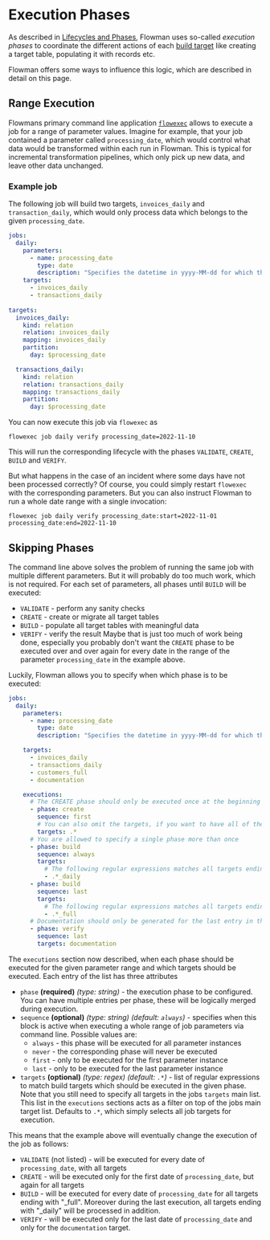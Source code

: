# Execution Phases

As described in [Lifecycles and Phases](../concepts/lifecycle.md), Flowman uses so-called *execution phases* to
coordinate the different actions of each [build target](../spec/target/index.md) like creating a target table,
populating it with records etc.

Flowman offers some ways to influence this logic, which are described in detail on this page.


## Range Execution

Flowmans primary command line application [`flowexec`](../cli/flowexec/index.md) allows to execute a job for a range
of parameter values. Imagine for example, that your job contained a parameter called `processing_date`, which would
control what data would be transformed within each run in Flowman. This is typical for incremental transformation
pipelines, which only pick up new data, and leave other data unchanged.

### Example job
The following job will build two targets, `invoices_daily` and `transaction_daily`, which would only process data
which belongs to the given `processing_date`.
```yaml
jobs:
  daily:
    parameters:
      - name: processing_date
        type: date
        description: "Specifies the datetime in yyyy-MM-dd for which the result will be generated"
    targets:
      - invoices_daily
      - transactions_daily
  
targets:
  invoices_daily:
    kind: relation
    relation: invoices_daily
    mapping: invoices_daily
    partition:
      day: $processing_date

  transactions_daily:
    kind: relation
    relation: transactions_daily
    mapping: transactions_daily
    partition:
      day: $processing_date
```

You can now execute this job via `flowexec` as
```shell
flowexec job daily verify processing_date=2022-11-10
```
This will run the corresponding lifecycle with the phases `VALIDATE`, `CREATE`, `BUILD` and `VERIFY`.

But what happens in the case of an incident where some days have not been processed correctly? Of course, you could
simply restart `flowexec` with the corresponding parameters. But you can also instruct Flowman to run a whole date
range with a single invocation:
```shell
flowexec job daily verify processing_date:start=2022-11-01 processing_date:end=2022-11-10
```

## Skipping Phases
The command line above solves the problem of running the same job with multiple different parameters. But it will
probably do too much work, which is not required. For each set of parameters, all phases until `BUILD` will be
executed:
* `VALIDATE` - perform any sanity checks
* `CREATE` - create or migrate all target tables
* `BUILD` - populate all target tables with meaningful data
* `VERIFY` - verify the result
Maybe that is just too much of work being done, especially you probably don't want the `CREATE` phase to be executed 
over and over again for every date in the range of the parameter `processing_date` in the example above.

Luckily, Flowman allows you to specify when which phase is to be executed:

```yaml
jobs:
  daily:
    parameters:
      - name: processing_date
        type: date
        description: "Specifies the datetime in yyyy-MM-dd for which the result will be generated"

    targets:
      - invoices_daily
      - transactions_daily
      - customers_full
      - documentation

    executions:
      # The CREATE phase should only be executed once at the beginning
      - phase: create
        sequence: first
        # You can also omit the targets, if you want to have all of them
        targets: .*
      # You are allowed to specify a single phase more than once
      - phase: build
        sequence: always
        targets:
          # The following regular expressions matches all targets ending with "_daily"
          - .*_daily
      - phase: build
        sequence: last
        targets:
          # The following regular expressions matches all targets ending with "_full"
          - .*_full
      # Documentation should only be generated for the last entry in the execution sequence
      - phase: verify
        sequence: last
        targets: documentation
```
The `executions` section now described, when each phase should be executed for the given parameter range and which
targets should be executed. Each entry of the list has three attributes
* `phase` **(required)** *(type: string)* - the execution phase to be configured. You can have multiple entries
  per phase, these will be logically merged during execution.
* `sequence` **(optional)** *(type: string)* *(default: `always`)* - specifies when this block is active when
  executing a whole range of job parameters via command line. Possible values are:
  * `always` - this phase will be executed for all parameter instances
  * `never` - the corresponding phase will never be executed
  * `first` - only to be executed for the first parameter instance
  * `last` - only to be executed for the last parameter instance
* `targets` **(optional)** *(type: regex)* *(default: `.*`)* - list of regular expressions to match build targets which
  should be executed in the given phase. Note that you still need to specify all targets in the jobs `targets` main 
  list. This list in the `executions` sections acts as a filter on top of the jobs  main target list. Defaults to `.*`, 
  which simply selects all job targets for execution.

This means that the example above will eventually change the execution of the job as follows:
* `VALIDATE` (not listed) - will be executed for every date of `processing_date`, with all targets
* `CREATE` - will be executed only for the first date of `processing_date`, but again for all targets
* `BUILD` - will be executed for every date of `processing_date` for all targets ending with "_full". Moreover
during the last execution, all targets ending with "_daily" will be processed in addition.
* `VERIFY` - will be executed only for the last date of `processing_date` and only for the `documentation` target.
